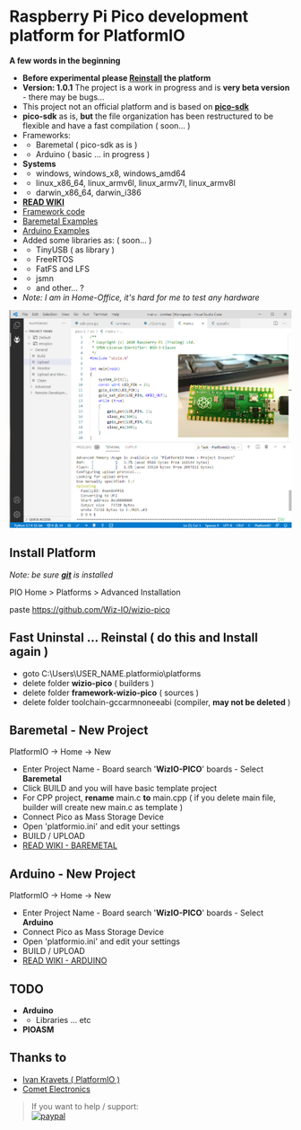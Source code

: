 # Raspberry Pi Pico development platform for PlatformIO

**A few words in the beginning**
* **Before experimental please [Reinstall](https://github.com/Wiz-IO/wizio-pico/blob/main/README.md#fast-uninstal--reinstal--do-this-and-install-again) the platform**
* **Version: 1.0.1** The project is a work in progress and is **very beta version** - there may be bugs...
* This project not an official platform and is based on [**pico-sdk**](https://github.com/raspberrypi/pico-sdk)
* **pico-sdk** as is, **but** the file organization has been restructured to be flexible and have a fast compilation ( soon... )
* Frameworks:
* * Baremetal ( pico-sdk as is ) 
* * Arduino ( basic ... in progress )
* **Systems**
* * windows, windows_x8, windows_amd64
* * linux_x86_64, linux_armv6l, linux_armv7l, linux_armv8l
* * darwin_x86_64, darwin_i386
* [**READ WIKI**](https://github.com/Wiz-IO/wizio-pico/wiki/) 
* [Framework code](https://github.com/Wiz-IO/framework-wizio-pico)
* [Baremetal Examples](https://github.com/Wiz-IO/wizio-pico/tree/main/examples/baremetal)
* [Arduino Examples](https://github.com/Wiz-IO/wizio-pico/tree/main/examples/arduino)
* Added some libraries as: ( soon... )
* * TinyUSB ( as library )
* * FreeRTOS
* * FatFS and LFS
* * jsmn
* * and other... ?
* _Note: I am in Home-Office, it's hard for me to test any hardware_

![pico](https://raw.githubusercontent.com/Wiz-IO/LIB/master/pico/pio-pico.jpg)

## Install Platform
_Note: be sure [**git**](https://git-scm.com/downloads) is installed_

PIO Home > Platforms > Advanced Installation 

paste https://github.com/Wiz-IO/wizio-pico

## Fast Uninstal ... Reinstal ( do this and Install again )
* goto C:\Users\USER_NAME.platformio\platforms 
* delete folder **wizio-pico** ( builders )
* delete folder **framework-wizio-pico** ( sources )
* delete folder toolchain-gccarmnoneeabi (compiler, **may not be deleted** )

## Baremetal - New Project
PlatformIO -> Home -> New
* Enter Project Name - Board search '**WizIO-PICO**' boards - Select **Baremetal**
* Click BUILD and you will have basic template project
* For CPP project, **rename** main.c **to** main.cpp ( if you delete main file, builder will create new main.c as template )
* Connect Pico as Mass Storage Device
* Open 'platformio.ini' and edit your settings
* BUILD / UPLOAD
* [READ WIKI - BAREMETAL](https://github.com/Wiz-IO/wizio-pico/wiki/BAREMETAL)

## Arduino - New Project
PlatformIO -> Home -> New
* Enter Project Name - Board search '**WizIO-PICO**' boards - Select **Arduino**
* Connect Pico as Mass Storage Device
* Open 'platformio.ini' and edit your settings
* BUILD / UPLOAD
* [READ WIKI - ARDUINO](https://github.com/Wiz-IO/wizio-pico/wiki/ARDUINO)


## TODO 
* **Arduino**
* * Libraries ... etc
* **PIOASM**

## Thanks to

* [Ivan Kravets ( PlatformIO )](https://platformio.org/)
* [Comet Electronics](https://www.comet.bg/en/)

>If you want to help / support:   
[![paypal](https://www.paypalobjects.com/en_US/i/btn/btn_donate_SM.gif)](https://www.paypal.com/cgi-bin/webscr?cmd=_s-xclick&hosted_button_id=ESUP9LCZMZTD6)
